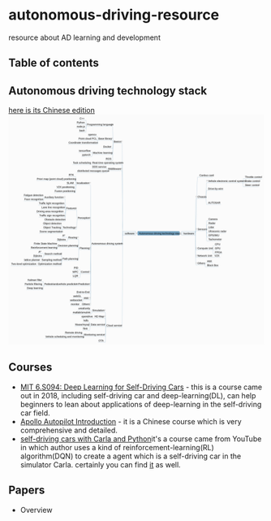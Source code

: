 # autonomous-driving-resource
resource about AD learning and development<br>
## Table of contents
## Autonomous driving technology stack
[here is its Chinese edition](https://naotu.baidu.com/file/73dc7a98ec0186eb6466af602bc02cce?token=10c131d90ea5e013)<br>
![](https://github.com/tinmodeHuang/autonomous-driving-resource/raw/master/technology_stack.png)

## Courses
* [MIT 6.S094: Deep Learning for Self-Driving Cars](https://selfdrivingcars.mit.edu/) - this is a course came out in 2018, including self-driving car and deep-learning(DL), can help beginners to lean about applications of deep-learning in the self-driving car field.<br>
* [Apollo Autopilot Introduction](http://bit.baidu.com/product?sort=%5Bobject%20Object%5D) - it is a Chinese course which is very comprehensive and detailed.<br>
* [self-driving cars with Carla and Python](https://www.youtube.com/watch?v=J1F32aVSYaU&list=PLQVvvaa0QuDeI12McNQdnTlWz9XlCa0uo)it's a course came from YouTube in which author uses a kind of reinforcement-learning(RL) algorithm(DQN) to create a agent which is a self-driving car in the simulator Carla. certainly you can find [it](https://www.bilibili.com/video/BV1v7411o7wr) as well.<br>
## Papers
* Overview
